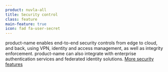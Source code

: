 ```yaml
---
product: nuvla-all
title: Security control
class: feature
main-feature: true
icon: fad fa-user-secret
---
```


product-name enables end-to-end security controls from edge to cloud, and back, using VPN, identity and access management, as well as integrity enforcement. product-name can also integrate with enterprise authentication services and federated identity solutions. [More security features](/security)
